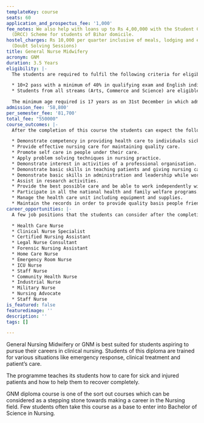 ```yaml
---
templateKey: course
seats: 60
application_and_prospectus_fee: '1,000'
fee_notes: We also help with loans up to Rs 4,00,000 with the Student Credit Card
  (DRCC) Scheme for students of Bihar domicile.
hostel_charges: Rs 10,000 per quarter inclusive of meals, lodging and evening tuition
  (Doubt Solving Sessions)
title: General Nurse Midwifery
acronym: GNM
duration: 3.5 Years
eligibility: |-
  The students are required to fulfil the following criteria for eligibility in General Nurse Midwifery (GNM)

  * 10+2 pass with a minimum of 40% in qualifying exam and English individually from any recognized board.
  * Students from all streams (Arts, Commerce and Science) are eligible.

  The minimum age required is 17 years as on 31st December in which admission is sought. The upper age limit is 35 years.
admission_fee: '58,800'
per_semester_fee: '81,700'
total_fee: "550000"
course_outcomes: |-
  After the completion of this course the students can expect the following:

  * Demonstrate competency in providing health care to individuals sick or well using the nursing processes.
  * Provide effective nursing care for maintaining quality care.
  * Promote self care in people under their care.
  * Apply problem solving techniques in nursing practice.
  * Demonstrate interest in activities of a professional organisation.
  * Demonstrate basic skills in teaching patients and giving nursing care to them.
  * Demonstrate basic skills in administration and leadership while working with other members of the health team and community.
  * Assist in research activities.
  * Provide the best possible care and be able to work independently with little supervision.
  * Participate in all the national health and family welfare programs.
  * Manage the health care unit including equipment and supplies.
  * Maintain the records in order to provide quality basis people friendly services.
career_opportunities: |-
  A few job positions that the students can consider after the completion of the course are

  * Health Care Nurse
  * Clinical Nurse Specialist
  * Certified Nursing Assistant
  * Legal Nurse Consultant
  * Forensic Nursing Assistant
  * Home Care Nurse
  * Emergency Room Nurse
  * ICU Nurse
  * Staff Nurse
  * Community Health Nurse
  * Industrial Nurse
  * Military Nurse
  * Nursing Advocate
  * Staff Nurse
is_featured: false
featuredimage: ''
description: ''
tags: []

---
```

General Nursing Midwifery or GNM is best suited for students aspiring to pursue their careers in clinical nursing. Students of this diploma are trained for various situations like emergency response, clinical treatment and patient’s care. 

The programme teaches its students how to care for sick and injured patients and how to help them to recover completely. 

GNM diploma course is one of the sort out courses which can be considered as a stepping stone towards making a career in the Nursing field. Few students often take this course as a base to enter into Bachelor of Science in Nursing.